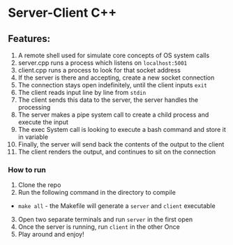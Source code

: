 # Server-Client C++

## Features:
1. A remote shell used for simulate core concepts of OS system calls
2. server.cpp runs a process which listens on `localhost:5001`
3. client.cpp runs a process to look for that socket address
4. If the server is there and accepting, create a new socket connection
5. The connection stays open indefinitely, until the client inputs `exit`
6. The client reads input line by line from `stdin`
7. The client sends this data to the server, the server handles the processing
8. The server makes a pipe system call to create a child process and execute the input
9. The exec System call is looking to execute a bash command and store it in variable
10. Finally, the server will send back the contents of the output to the client
11. The client renders the output, and continues to sit on the connection


### How to run
1. Clone the repo
2. Run the following command in the directory to compile
  * `make all` - the Makefile will generate a `server` and `client` executable
3. Open two separate terminals and run `server` in the first open
4. Once the server is running, run `client` in the other Once
5. Play around and enjoy!
